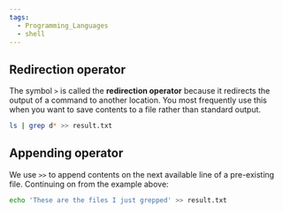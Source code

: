```yaml
---
tags:
  - Programming_Languages
  - shell
---
```


## Redirection operator

The symbol `>` is called the **redirection operator** because it redirects the output of a command to another location. You most frequently use this when you want to save contents to a file rather than standard output.

````bash
ls | grep d* >> result.txt
````

## Appending operator

We use `>>` to append contents on the next available line of a pre-existing file. Continuing on from the example above:

````bash
echo 'These are the files I just grepped' >> result.txt
````
